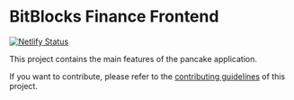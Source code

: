 # BitBlocks Finance Frontend

[![Netlify Status](https://api.netlify.com/api/v1/badges/4b11eb32-fce9-4efd-a630-c8af4c18055a/deploy-status)](https://app.netlify.com/sites/hardcore-visvesvaraya-b9e49d/deploys)

This project contains the main features of the pancake application.

If you want to contribute, please refer to the [contributing guidelines](./CONTRIBUTING.md) of this project.
